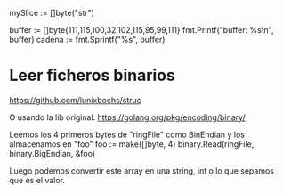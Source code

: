 mySlice := []byte("str")


buffer := []byte{111,115,100,32,102,115,95,99,111}
fmt.Printf("buffer: %s\n", buffer)
cadena := fmt.Sprintf("%s", buffer)


# Leer ficheros binarios
https://github.com/lunixbochs/struc

O usando la lib original:
https://golang.org/pkg/encoding/binary/

Leemos los 4 primeros bytes de "ringFile" como BinEndian y los almacenamos en "foo"
foo := make([]byte, 4)
binary.Read(ringFile, binary.BigEndian, &foo)

Luego podemos convertir este array en una string, int o lo que sepamos que es el valor.
